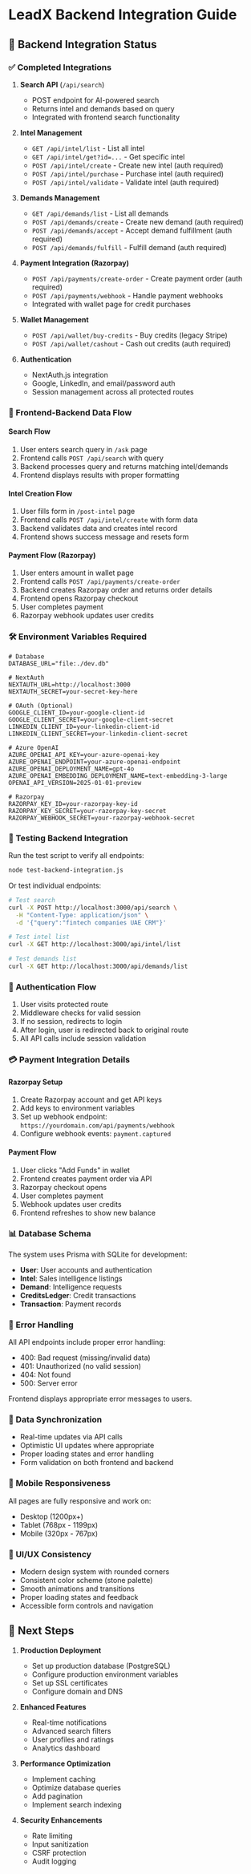 # LeadX Backend Integration Guide

## 🚀 Backend Integration Status

### ✅ Completed Integrations

1. **Search API** (`/api/search`)
   - POST endpoint for AI-powered search
   - Returns intel and demands based on query
   - Integrated with frontend search functionality

2. **Intel Management**
   - `GET /api/intel/list` - List all intel
   - `GET /api/intel/get?id=...` - Get specific intel
   - `POST /api/intel/create` - Create new intel (auth required)
   - `POST /api/intel/purchase` - Purchase intel (auth required)
   - `POST /api/intel/validate` - Validate intel (auth required)

3. **Demands Management**
   - `GET /api/demands/list` - List all demands
   - `POST /api/demands/create` - Create new demand (auth required)
   - `POST /api/demands/accept` - Accept demand fulfillment (auth required)
   - `POST /api/demands/fulfill` - Fulfill demand (auth required)

4. **Payment Integration (Razorpay)**
   - `POST /api/payments/create-order` - Create payment order (auth required)
   - `POST /api/payments/webhook` - Handle payment webhooks
   - Integrated with wallet page for credit purchases

5. **Wallet Management**
   - `POST /api/wallet/buy-credits` - Buy credits (legacy Stripe)
   - `POST /api/wallet/cashout` - Cash out credits (auth required)

6. **Authentication**
   - NextAuth.js integration
   - Google, LinkedIn, and email/password auth
   - Session management across all protected routes

### 🔧 Frontend-Backend Data Flow

#### Search Flow
1. User enters search query in `/ask` page
2. Frontend calls `POST /api/search` with query
3. Backend processes query and returns matching intel/demands
4. Frontend displays results with proper formatting

#### Intel Creation Flow
1. User fills form in `/post-intel` page
2. Frontend calls `POST /api/intel/create` with form data
3. Backend validates data and creates intel record
4. Frontend shows success message and resets form

#### Payment Flow (Razorpay)
1. User enters amount in wallet page
2. Frontend calls `POST /api/payments/create-order`
3. Backend creates Razorpay order and returns order details
4. Frontend opens Razorpay checkout
5. User completes payment
6. Razorpay webhook updates user credits

### 🛠️ Environment Variables Required

```env
# Database
DATABASE_URL="file:./dev.db"

# NextAuth
NEXTAUTH_URL=http://localhost:3000
NEXTAUTH_SECRET=your-secret-key-here

# OAuth (Optional)
GOOGLE_CLIENT_ID=your-google-client-id
GOOGLE_CLIENT_SECRET=your-google-client-secret
LINKEDIN_CLIENT_ID=your-linkedin-client-id
LINKEDIN_CLIENT_SECRET=your-linkedin-client-secret

# Azure OpenAI
AZURE_OPENAI_API_KEY=your-azure-openai-key
AZURE_OPENAI_ENDPOINT=your-azure-openai-endpoint
AZURE_OPENAI_DEPLOYMENT_NAME=gpt-4o
AZURE_OPENAI_EMBEDDING_DEPLOYMENT_NAME=text-embedding-3-large
OPENAI_API_VERSION=2025-01-01-preview

# Razorpay
RAZORPAY_KEY_ID=your-razorpay-key-id
RAZORPAY_KEY_SECRET=your-razorpay-key-secret
RAZORPAY_WEBHOOK_SECRET=your-razorpay-webhook-secret
```

### 🧪 Testing Backend Integration

Run the test script to verify all endpoints:

```bash
node test-backend-integration.js
```

Or test individual endpoints:

```bash
# Test search
curl -X POST http://localhost:3000/api/search \
  -H "Content-Type: application/json" \
  -d '{"query":"fintech companies UAE CRM"}'

# Test intel list
curl -X GET http://localhost:3000/api/intel/list

# Test demands list
curl -X GET http://localhost:3000/api/demands/list
```

### 🔐 Authentication Flow

1. User visits protected route
2. Middleware checks for valid session
3. If no session, redirects to login
4. After login, user is redirected back to original route
5. All API calls include session validation

### 💳 Payment Integration Details

#### Razorpay Setup
1. Create Razorpay account and get API keys
2. Add keys to environment variables
3. Set up webhook endpoint: `https://yourdomain.com/api/payments/webhook`
4. Configure webhook events: `payment.captured`

#### Payment Flow
1. User clicks "Add Funds" in wallet
2. Frontend creates payment order via API
3. Razorpay checkout opens
4. User completes payment
5. Webhook updates user credits
6. Frontend refreshes to show new balance

### 📊 Database Schema

The system uses Prisma with SQLite for development:

- **User**: User accounts and authentication
- **Intel**: Sales intelligence listings
- **Demand**: Intelligence requests
- **CreditsLedger**: Credit transactions
- **Transaction**: Payment records

### 🚨 Error Handling

All API endpoints include proper error handling:
- 400: Bad request (missing/invalid data)
- 401: Unauthorized (no valid session)
- 404: Not found
- 500: Server error

Frontend displays appropriate error messages to users.

### 🔄 Data Synchronization

- Real-time updates via API calls
- Optimistic UI updates where appropriate
- Proper loading states and error handling
- Form validation on both frontend and backend

### 📱 Mobile Responsiveness

All pages are fully responsive and work on:
- Desktop (1200px+)
- Tablet (768px - 1199px)
- Mobile (320px - 767px)

### 🎨 UI/UX Consistency

- Modern design system with rounded corners
- Consistent color scheme (stone palette)
- Smooth animations and transitions
- Proper loading states and feedback
- Accessible form controls and navigation

## 🚀 Next Steps

1. **Production Deployment**
   - Set up production database (PostgreSQL)
   - Configure production environment variables
   - Set up SSL certificates
   - Configure domain and DNS

2. **Enhanced Features**
   - Real-time notifications
   - Advanced search filters
   - User profiles and ratings
   - Analytics dashboard

3. **Performance Optimization**
   - Implement caching
   - Optimize database queries
   - Add pagination
   - Implement search indexing

4. **Security Enhancements**
   - Rate limiting
   - Input sanitization
   - CSRF protection
   - Audit logging
